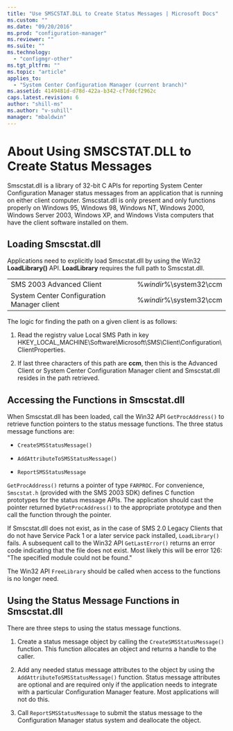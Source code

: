 ```yaml
---
title: "Use SMSCSTAT.DLL to Create Status Messages | Microsoft Docs"
ms.custom: ""
ms.date: "09/20/2016"
ms.prod: "configuration-manager"
ms.reviewer: ""
ms.suite: ""
ms.technology:
  - "configmgr-other"
ms.tgt_pltfrm: ""
ms.topic: "article"
applies_to:
  - "System Center Configuration Manager (current branch)"
ms.assetid: 4149481d-d78d-422a-b342-cf7ddcf2962c
caps.latest.revision: 6
author: "shill-ms"
ms.author: "v-suhill"
manager: "mbaldwin"
---
```

# About Using SMSCSTAT.DLL to Create Status Messages
Smscstat.dll is a library of 32-bit C APIs for reporting System Center Configuration Manager status messages from an application that is running on either client computer. Smscstat.dll is only present and only functions properly on Windows 95, Windows 98, Windows NT, Windows 2000, Windows Server 2003, Windows XP, and Windows Vista computers that have the client software installed on them.  

## Loading Smscstat.dll  
 Applications need to explicitly load Smscstat.dll by using the Win32 **LoadLibrary()** API. **LoadLibrary** requires the full path to Smscstat.dll.  

|||  
|-|-|  
|SMS 2003 Advanced Client|%*windir*%\system32\ccm|  
|System Center Configuration Manager client|%*windir*%\system32\ccm|  

 The logic for finding the path on a given client is as follows:  

1.  Read the registry value Local SMS Path in key HKEY_LOCAL_MACHINE\Software\Microsoft\SMS\Client\Configuration\ClientProperties.  

2.  If last three characters of this path are **ccm**, then this is the Advanced Client or System Center Configuration Manager client and Smscstat.dll resides in the path retrieved.  

## Accessing the Functions in Smscstat.dll  
 When Smscstat.dll has been loaded, call the Win32 API `GetProcAddress()` to retrieve function pointers to the status message functions. The three status message functions are:  

-   `CreateSMSStatusMessage()`  

-   `AddAttributeToSMSStatusMessage()`  

-   `ReportSMSStatusMessage`  

 `GetProcAddress()` returns a pointer of type `FARPROC`. For convenience, `Smscstat.h` (provided with the SMS 2003 SDK) defines C function prototypes for the status message APIs. The application should cast the pointer returned by`GetProcAddress()` to the appropriate prototype and then call the function through the pointer.  

 If Smscstat.dll does not exist, as in the case of SMS 2.0 Legacy Clients that do not have Service Pack 1 or a later service pack installed, `LoadLibrary()` fails. A subsequent call to the Win32 API `GetLastError()` returns an error code indicating that the file does not exist. Most likely this will be error 126: "The specified module could not be found."  

 The Win32 API `FreeLibrary` should be called when access to the functions is no longer need.  

## Using the Status Message Functions in Smscstat.dll  
 There are three steps to using the status message functions.  

1.  Create a status message object by calling the `CreateSMSStatusMessage()` function. This function allocates an object and returns a handle to the caller.  

2.  Add any needed status message attributes to the object by using the `AddAttributeToSMSStatusMessage()` function. Status message attributes are optional and are required only if the application needs to integrate with a particular Configuration Manager feature. Most applications will not do this.  

3.  Call `ReportSMSStatusMessage` to submit the status message to the Configuration Manager status system and deallocate the object.
